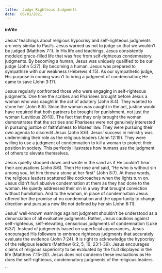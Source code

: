 ```yaml
---
title:  Judge Righteous Judgments
date:  06/01/2021
---
```


#### inVite

Jesus’ teachings about religious hypocrisy and self-righteous judgments are very similar to Paul’s. Jesus warned us not to judge so that we wouldn’t be judged (Matthew 7:1). In His life and teachings, Jesus consistently modeled grace-filled life that was free from self-righteous condemnatory judgments. By becoming a human, Jesus was uniquely qualified to be our judge (John 5:27). By becoming a human, Jesus was prepared to sympathize with our weakness (Hebrews 4:15). As our sympathetic judge, His purpose in coming wasn’t to bring a judgment of condemnation; He came to save (John 3:17).

Jesus regularly confronted those who were engaging in self-righteous judgments. One time the scribes and Pharisees brought before Jesus a woman who was caught in the act of adultery (John 8:4). They wanted to stone her (John 8:5). Since the woman was caught in the act, justice would have required that both partners be brought for punishment, not just the woman (Leviticus 20:10). The fact that they only brought the woman demonstrates that the scribes and Pharisees were not genuinely interested in pursuing justice or faithfulness to Moses’ law. They were pursuing their own agenda to discredit Jesus (John 8:6). Jesus’ success in ministry was undermining their role as the religious leaders (John 12:19). They were willing to use a judgment of condemnation to kill a woman to protect their position in society. This perfectly illustrates how humans use the judgment of others to elevate themselves.

Jesus quietly stooped down and wrote in the sand as if He couldn’t hear their accusations (John 8:6). Then He rose and said, “He who is without sin among you, let him throw a stone at her first” (John 8:7). At these words, the religious leaders scattered like cockroaches when the lights turn on. Jesus didn’t hurl abusive condemnation at them as they had done to the woman. He quietly addressed their sin in a way that brought conviction without humiliation. And to the woman, in place of condemnation Jesus offered her the promise of no condemnation and the opportunity to change direction and pursue a new life not defined by her sin (John 8:11).

Jesus’ well-known warnings against judgment shouldn’t be understood as a denunciation of all evaluative judgments. Rather, Jesus cautions against self-righteous, self-elevating, censorious judgments of condemnation (Luke 6:37). Instead of judgments based on superficial appearances, Jesus encouraged His followers to embrace righteous judgments that accurately evaluate the evidence (John 7:24). It is right to acknowledge the hypocrisy of the religious leaders (Matthew 6:2, 5, 16; 23:1–39). Jesus encourages claims of religious superiority to be evaluated by the fruit displayed in the life (Matthew 7:15–20). Jesus does not condemn these evaluations as He does the self-righteous, condemnatory judgments of the religious leaders.

``